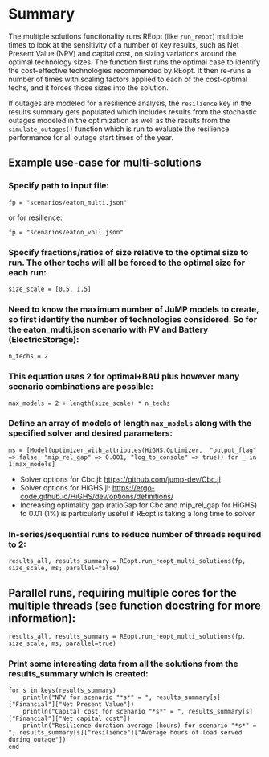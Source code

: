 # Summary
The multiple solutions functionality runs REopt (like `run_reopt`) multiple times to look at the
sensitivity of a number of key results, such as Net Present Value (NPV) and capital cost, on
sizing variations around the optimal technology sizes. The function first runs the optimal case to
identify the cost-effective technologies recommended by REopt. It then re-runs a number of times with scaling factors applied to each of the cost-optimal techs, and it forces those sizes into the
solution. 

If outages are modeled for a resilience analysis, the `resilience` key in the results summary gets populated which includes results from the stochastic outages modeled in the optimization as well as the results from the `simulate_outages()` function which is run to evaluate the resilience performance for all outage start times of the year.

## Example use-case for multi-solutions
### Specify path to input file:
`fp = "scenarios/eaton_multi.json"`

or for resilience:

`fp = "scenarios/eaton_voll.json"`

### Specify fractions/ratios of size relative to the optimal size to run. The other techs will all be forced to the optimal size for each run:
`size_scale = [0.5, 1.5]`
### Need to know the maximum number of JuMP models to create, so first identify the number of technologies considered. So for the eaton_multi.json scenario with PV and Battery (ElectricStorage):
`n_techs = 2`
### This equation uses 2 for optimal+BAU plus however many scenario combinations are possible:
`max_models = 2 + length(size_scale) * n_techs`
### Define an array of models of length `max_models` along with the specified solver and desired parameters:
`ms = [Model(optimizer_with_attributes(HiGHS.Optimizer, 
    "output_flag" => false, "mip_rel_gap" => 0.001, "log_to_console" => true)) for _ in 1:max_models]`
- Solver options for Cbc.jl: https://github.com/jump-dev/Cbc.jl
- Solver options for HiGHS.jl:  https://ergo-code.github.io/HiGHS/dev/options/definitions/
- Increasing optimality gap (ratioGap for Cbc and mip_rel_gap for HiGHS) to 0.01 (1%) is particularly useful if REopt is taking a long time to solver
### In-series/sequential runs to reduce number of threads required to 2:
`results_all, results_summary = REopt.run_reopt_multi_solutions(fp, size_scale, ms; parallel=false)`

## Parallel runs, requiring multiple cores for the multiple threads (see function docstring for more information):
`results_all, results_summary = REopt.run_reopt_multi_solutions(fp, size_scale, ms; parallel=true)`

### Print some interesting data from all the solutions from the results_summary which is created:
```
for s in keys(results_summary)
    println("NPV for scenario "*s*" = ", results_summary[s]["Financial"]["Net Present Value"])
    println("Capital cost for scenario "*s*" = ", results_summary[s]["Financial"]["Net capital cost"])
    println("Resilience duration average (hours) for scenario "*s*" = ", results_summary[s]["resilience"]["Average hours of load served during outage"])
end
```